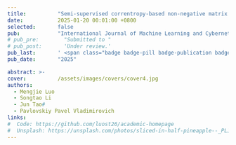 ```yaml
---
title:          "Semi-supervised correntropy-based non-negative matrix factorization with hypergraph regularization"
date:           2025-01-20 00:01:00 +0800
selected:       false
pub:            "International Journal of Machine Learning and Cybernetics"
# pub_pre:        "Submitted to "
# pub_post:       'Under review.'
pub_last:       ' <span class="badge badge-pill badge-publication badge-success">SCI三区</span>'
pub_date:       "2025"

abstract: >-
cover:          /assets/images/covers/cover4.jpg
authors:
  - Mengjie Luo
  - Songtao Li
  - Jun Tao#
  - Pavlovskiy Pavel Vladimirovich
links:
#  Code: https://github.com/luost26/academic-homepage
#  Unsplash: https://unsplash.com/photos/sliced-in-half-pineapple--_PLJZmHZzk
---
```


